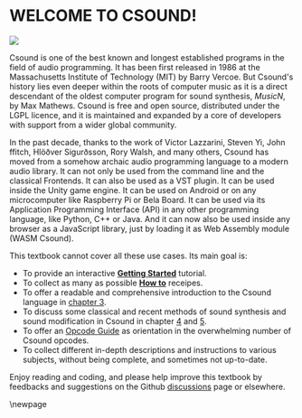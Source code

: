# WELCOME TO CSOUND!

![](../resources/images/00-a-montage-3.png)

Csound is one of the best known and longest established programs in the
field of audio programming. It has been first released in 1986 at the
Massachusetts Institute of Technology (MIT) by Barry Vercoe. But
Csound's history lies even deeper within the roots of computer music as
it is a direct descendant of the oldest computer program for sound
synthesis, _MusicN_, by Max Mathews. Csound is free and open source,
distributed under the LGPL licence, and it is maintained and expanded by
a core of developers with support from a wider global community.

In the past decade, thanks to the work of Victor Lazzarini, Steven Yi, John 
ffitch, Hlöðver Sigurðsson, Rory Walsh, and many others, Csound has moved 
from a somehow archaic audio programming language to a modern audio library.
It can not only be used from the command line and the classical Frontends.
It can also be used as a VST plugin. It can be used inside the Unity game engine.
It can be used on Android or on any microcomputer like Raspberry Pi or Bela Board.
It can be used via its Application Programming Interface (API) in any other
programming language, like Python, C++ or Java. And it can now also be used
inside any browser as a JavaScript library, just by loading it
as Web Assembly module (WASM Csound).

This textbook cannot cover all these use cases. Its main goal is:

- To provide an interactive [**Getting Started**](01-GS-01.md) tutorial.  
- To collect as many as possible [**How to**](02-a-ht-overview.md) receipes.  
- To offer a readable and comprehensive introduction to the Csound language
  in [chapter 3](03-a-initialization-and-performance-pass.md).  
- To discuss some classical and recent methods of sound synthesis and sound 
modification in Csound in chapter [4](04-a-additive-synthesis.md) and
[5](05-a-envelopes.md).
- To offer an [Opcode Guide](15-a-opcode-guide.md) as orientation in the
overwhelming number of Csound opcodes.
- To collect different in-depth descriptions and instructions to various subjects,
without being complete, and sometimes not up-to-date.

Enjoy reading and coding, and please help improve this textbook by feedbacks
and suggestions on the Github 
[discussions](https://github.com/csound-flossmanual/csound-floss/discussions)
page or elsewhere.

\newpage
